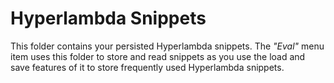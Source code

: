 
# Hyperlambda Snippets

This folder contains your persisted Hyperlambda snippets. The _"Eval"_ menu item uses this
folder to store and read snippets as you use the load and save features of it to store
frequently used Hyperlambda snippets.

